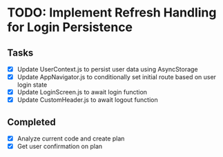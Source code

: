 # TODO: Implement Refresh Handling for Login Persistence

## Tasks
- [x] Update UserContext.js to persist user data using AsyncStorage
- [x] Update AppNavigator.js to conditionally set initial route based on user login state
- [x] Update LoginScreen.js to await login function
- [x] Update CustomHeader.js to await logout function

## Completed
- [x] Analyze current code and create plan
- [x] Get user confirmation on plan
